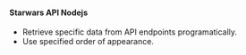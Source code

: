#### Starwars API Nodejs

- Retrieve specific data from API endpoints programatically.
- Use specified order of appearance.
